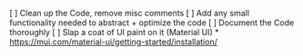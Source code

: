 [ ] Clean up the Code, remove misc comments
[ ] Add any small functionality needed to abstract + optimize the code
[ ] Document the Code thoroughly
[ ] Slap a coat of UI paint on it (Material UI)
    * https://mui.com/material-ui/getting-started/installation/